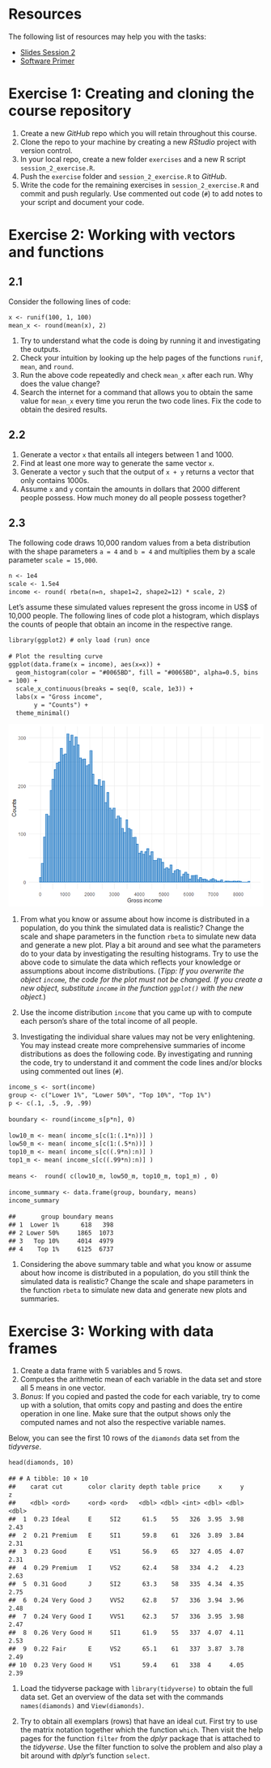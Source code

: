 # Resources

The following list of resources may help you with the tasks:

-   [Slides Session
    2](https://www.moodle.tum.de/pluginfile.php/4527976/mod_resource/content/2/session_2_software.pdf)
-   [Software
    Primer](https://github.com/linushof/BayesIntro/blob/main/setup/software_primer.md)

# Exercise 1: Creating and cloning the course repository

1.  Create a new *GitHub* repo which you will retain throughout this
    course.
2.  Clone the repo to your machine by creating a new *RStudio* project
    with version control.
3.  In your local repo, create a new folder `exercises` and a new R
    script `session_2_exercise.R`.
4.  Push the `exercise` folder and `session_2_exercise.R` to *GitHub*.
5.  Write the code for the remaining exercises in `session_2_exercise.R`
    and commit and push regularly. Use commented out code (`#`) to add
    notes to your script and document your code.

# Exercise 2: Working with vectors and functions

## 2.1

Consider the following lines of code:

    x <- runif(100, 1, 100)
    mean_x <- round(mean(x), 2)

1.  Try to understand what the code is doing by running it and
    investigating the outputs.
2.  Check your intuition by looking up the help pages of the functions
    `runif`, `mean`, and `round`.
3.  Run the above code repeatedly and check `mean_x` after each run. Why
    does the value change?
4.  Search the internet for a command that allows you to obtain the same
    value for `mean_x` every time you rerun the two code lines. Fix the
    code to obtain the desired results.

## 2.2

1.  Generate a vector `x` that entails all integers between 1 and 1000.
2.  Find at least one more way to generate the same vector `x`.
3.  Generate a vector `y` such that the output of `x + y` returns a
    vector that only contains 1000s.
4.  Assume `x` and `y` contain the amounts in dollars that 2000
    different people possess. How much money do all people possess
    together?

## 2.3

The following code draws 10,000 random values from a beta distribution
with the shape parameters `a = 4` and `b = 4` and multiplies them by a
scale parameter `scale = 15,000`.

    n <- 1e4
    scale <- 1.5e4
    income <- round( rbeta(n=n, shape1=2, shape2=12) * scale, 2)

Let’s assume these simulated values represent the gross income in US$ of
10,000 people. The following lines of code plot a histogram, which
displays the counts of people that obtain an income in the respective
range.

    library(ggplot2) # only load (run) once

    # Plot the resulting curve
    ggplot(data.frame(x = income), aes(x=x)) +
      geom_histogram(color = "#0065BD", fill = "#0065BD", alpha=0.5, bins = 100) +
      scale_x_continuous(breaks = seq(0, scale, 1e3)) + 
      labs(x = "Gross income", 
           y = "Counts") + 
      theme_minimal()

![](session2_files/figure-markdown_strict/unnamed-chunk-4-1.png)

1.  From what you know or assume about how income is distributed in a
    population, do you think the simulated data is realistic? Change the
    scale and shape parameters in the function `rbeta` to simulate new
    data and generate a new plot. Play a bit around and see what the
    parameters do to your data by investigating the resulting
    histograms. Try to use the above code to simulate the data which
    reflects your knowledge or assumptions about income distributions.
    (*Tipp: If you overwrite the object `income`, the code for the plot
    must not be changed. If you create a new object, substitute `income`
    in the function `ggplot()` with the new object.*)

2.  Use the income distribution `income` that you came up with to
    compute each person’s share of the total income of all people.

3.  Investigating the individual share values may not be very
    enlightening. You may instead create more comprehensive summaries of
    income distributions as does the following code. By investigating
    and running the code, try to understand it and comment the code
    lines and/or blocks using commented out lines (`#`).

<!-- -->

    income_s <- sort(income)
    group <- c("Lower 1%", "Lower 50%", "Top 10%", "Top 1%")
    p <- c(.1, .5, .9, .99)

    boundary <- round(income_s[p*n], 0)

    low10_m <- mean( income_s[c(1:(.1*n))] )
    low50_m <- mean( income_s[c(1:(.5*n))] )
    top10_m <- mean( income_s[c((.9*n):n)] )
    top1_m <- mean( income_s[c((.99*n):n)] )

    means <-  round( c(low10_m, low50_m, top10_m, top1_m) , 0)

    income_summary <- data.frame(group, boundary, means)
    income_summary

    ##       group boundary means
    ## 1  Lower 1%      618   398
    ## 2 Lower 50%     1865  1073
    ## 3   Top 10%     4014  4979
    ## 4    Top 1%     6125  6737

1.  Considering the above summary table and what you know or assume
    about how income is distributed in a population, do you still think
    the simulated data is realistic? Change the scale and shape
    parameters in the function `rbeta` to simulate new data and generate
    new plots and summaries.

# Exercise 3: Working with data frames

1.  Create a data frame with 5 variables and 5 rows.
2.  Computes the arithmetic mean of each variable in the data set and
    store all 5 means in one vector.
3.  *Bonus*: If you copied and pasted the code for each variable, try to
    come up with a solution, that omits copy and pasting and does the
    entire operation in one line. Make sure that the output shows only
    the computed names and not also the respective variable names.

Below, you can see the first 10 rows of the `diamonds` data set from the
*tidyverse*.

    head(diamonds, 10)

    ## # A tibble: 10 × 10
    ##    carat cut       color clarity depth table price     x     y     z
    ##    <dbl> <ord>     <ord> <ord>   <dbl> <dbl> <int> <dbl> <dbl> <dbl>
    ##  1  0.23 Ideal     E     SI2      61.5    55   326  3.95  3.98  2.43
    ##  2  0.21 Premium   E     SI1      59.8    61   326  3.89  3.84  2.31
    ##  3  0.23 Good      E     VS1      56.9    65   327  4.05  4.07  2.31
    ##  4  0.29 Premium   I     VS2      62.4    58   334  4.2   4.23  2.63
    ##  5  0.31 Good      J     SI2      63.3    58   335  4.34  4.35  2.75
    ##  6  0.24 Very Good J     VVS2     62.8    57   336  3.94  3.96  2.48
    ##  7  0.24 Very Good I     VVS1     62.3    57   336  3.95  3.98  2.47
    ##  8  0.26 Very Good H     SI1      61.9    55   337  4.07  4.11  2.53
    ##  9  0.22 Fair      E     VS2      65.1    61   337  3.87  3.78  2.49
    ## 10  0.23 Very Good H     VS1      59.4    61   338  4     4.05  2.39

1.  Load the tidyverse package with `library(tidyverse)` to obtain the
    full data set. Get an overview of the data set with the commands
    `names(diamonds)` and `View(diamonds)`.

2.  Try to obtain all exemplars (rows) that have an ideal cut. First try
    to use the matrix notation together which the function `which`. Then
    visit the help pages for the function `filter` from the *dplyr*
    package that is attached to the *tidyverse*. Use the filter function
    to solve the problem and also play a bit around with *dplyr*’s
    function `select`.
